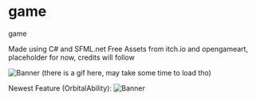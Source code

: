 # game
game

Made using C# and SFML.net
Free Assets from itch.io and opengameart, placeholder for now, credits will follow

![Banner](https://github.com/realTobby/game/blob/main/screenshots/6.gif)
(there is a gif here, may take some time to load tho)

Newest Feature (OrbitalAbility):
![Banner](https://github.com/realTobby/game/blob/main/screenshots/7.PNG)
